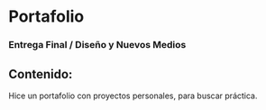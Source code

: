 # Portafolio
### Entrega Final / Diseño y Nuevos Medios

## Contenido:
Hice un portafolio con proyectos personales, para buscar práctica.
